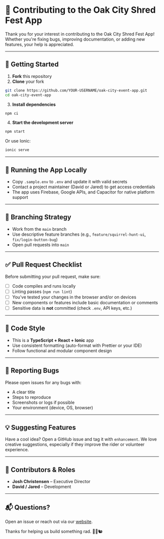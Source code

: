 # 🤝 Contributing to the Oak City Shred Fest App

Thank you for your interest in contributing to the Oak City Shred Fest App! Whether you're fixing bugs, improving documentation, or adding new features, your help is appreciated.

---

## 🧭 Getting Started

1. **Fork** this repository
2. **Clone** your fork

```bash
git clone https://github.com/YOUR-USERNAME/oak-city-event-app.git
cd oak-city-event-app
```

3. **Install dependencies**

```bash
npm ci
```

4. **Start the development server**

```bash
npm start
```

Or use Ionic:

```bash
ionic serve
```

---

## 🧪 Running the App Locally

- Copy `.sample.env` to `.env` and update it with valid secrets
- Contact a project maintainer (David or Jared) to get access credentials
- The app uses Firebase, Google APIs, and Capacitor for native platform support

---

## 🌿 Branching Strategy

- Work from the `main` branch
- Use descriptive feature branches (e.g., `feature/squirrel-hunt-ui`, `fix/login-button-bug`)
- Open pull requests into `main`

---

## ✅ Pull Request Checklist

Before submitting your pull request, make sure:

- [ ] Code compiles and runs locally
- [ ] Linting passes (`npm run lint`)
- [ ] You've tested your changes in the browser and/or on devices
- [ ] New components or features include basic documentation or comments
- [ ] Sensitive data is **not** committed (check `.env`, API keys, etc.)

---

## 📄 Code Style

- This is a **TypeScript + React + Ionic** app
- Use consistent formatting (auto-format with Prettier or your IDE)
- Follow functional and modular component design

---

## 🐞 Reporting Bugs

Please open issues for any bugs with:

- A clear title
- Steps to reproduce
- Screenshots or logs if possible
- Your environment (device, OS, browser)

---

## 💡 Suggesting Features

Have a cool idea? Open a GitHub issue and tag it with `enhancement`. We love creative suggestions, especially if they improve the rider or volunteer experience.

---

## 👥 Contributors & Roles

- **Josh Christensen** – Executive Director
- **David / Jared** – Development

---

## 📬 Questions?

Open an issue or reach out via our [website](https://www.oakcityshredfest.com).

Thanks for helping us build something rad. 🛞🔥🐿️
